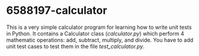 # 6588197-calculator

This is a very simple calculator program for learning how to write unit tests in Python. It contains a Calculator class (*calculator.py*) which perform 4 mathematic operations: add, subtract, multiply, and divide. You have to add unit test cases to test them in the file *test_calculator.py*. 
